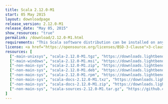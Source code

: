```yaml
---
title: Scala 2.12.0-M1
start: 05 May 2015
layout: downloadpage
release_version: 2.12.0-M1
release_date: "May 05, 2015"
show_resources: "true"
permalink: /download/2.12.0-M1.html
requirements: "This Scala software distribution can be installed on any Unix-like or Windows system. It requires the Java runtime version 1.6 or later, which can be downloaded <a href='https://www.java.com/'>here</a>."
license: <a href="https://opensource.org/licenses/BSD-3-Clause">3-clause BSD license</a>
resources: [
  ["-main-unixsys", "scala-2.12.0-M1.tgz", "https://downloads.lightbend.com/scala/2.12.0-M1/scala-2.12.0-M1.tgz", "Mac OS X, Unix, Cygwin", "23.85M"],
  ["-main-windows", "scala-2.12.0-M1.msi", "https://downloads.lightbend.com/scala/2.12.0-M1/scala-2.12.0-M1.msi", "Windows (msi installer)", "102.77M"],
  ["-non-main-sys", "scala-2.12.0-M1.zip", "https://downloads.lightbend.com/scala/2.12.0-M1/scala-2.12.0-M1.zip", "Windows", "23.90M"],
  ["-non-main-sys", "scala-2.12.0-M1.deb", "https://downloads.lightbend.com/scala/2.12.0-M1/scala-2.12.0-M1.deb", "Debian", "70.35M"],
  ["-non-main-sys", "scala-2.12.0-M1.rpm", "https://downloads.lightbend.com/scala/2.12.0-M1/scala-2.12.0-M1.rpm", "RPM package", "101.61M"],
  ["-non-main-sys", "scala-docs-2.12.0-M1.txz", "https://downloads.lightbend.com/scala/2.12.0-M1/scala-docs-2.12.0-M1.txz", "API docs", "43.72M"],
  ["-non-main-sys", "scala-docs-2.12.0-M1.zip", "https://downloads.lightbend.com/scala/2.12.0-M1/scala-docs-2.12.0-M1.zip", "API docs", "81.12M"],
  ["-non-main-sys", "scala-sources-2.12.0-M1.tar.gz", "https://github.com/scala/scala/archive/v2.12.0-M1.tar.gz", "Sources", ""]
]
---
```

